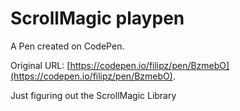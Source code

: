 # ScrollMagic playpen

A Pen created on CodePen.

Original URL: [https://codepen.io/filipz/pen/BzmebO](https://codepen.io/filipz/pen/BzmebO).

Just figuring out the ScrollMagic Library